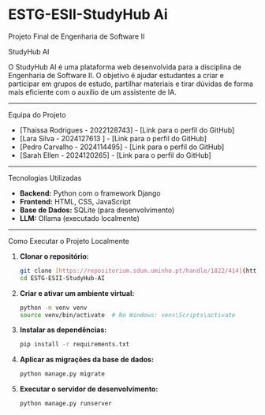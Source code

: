 # ESTG-ESII-StudyHub Ai
Projeto Final de Engenharia de Software II

StudyHub AI

O StudyHub AI é uma plataforma web desenvolvida para a disciplina de Engenharia de Software II. O objetivo é ajudar estudantes a criar e participar em grupos de estudo, partilhar materiais e tirar dúvidas de forma mais eficiente com o auxílio de um assistente de IA.

---

Equipa do Projeto

* [Thaissa Rodrigues  - 2022128743] - [Link para o perfil do GitHub]
* [Lara Silva - 2024127613 ] - [Link para o perfil do GitHub]
* [Pedro Carvalho - 2024114495] - [Link para o perfil do GitHub]
* [Sarah Ellen - 2024120265] - [Link para o perfil do GitHub]

---

Tecnologias Utilizadas

* **Backend:** Python com o framework Django
* **Frontend:** HTML, CSS, JavaScript
* **Base de Dados:** SQLite (para desenvolvimento)
* **LLM:** Ollama (executado localmente)

---

Como Executar o Projeto Localmente

1.  **Clonar o repositório:**
    ```bash
    git clone [https://repositorium.sdum.uminho.pt/handle/1822/414](https://repositorium.sdum.uminho.pt/handle/1822/414)
    cd ESTG-ESII-StudyHub-AI
    ```

2.  **Criar e ativar um ambiente virtual:**
    ```bash
    python -m venv venv
    source venv/bin/activate  # No Windows: venv\Scripts\activate
    ```

3.  **Instalar as dependências:**
    ```bash
    pip install -r requirements.txt
    ```

4.  **Aplicar as migrações da base de dados:**
    ```bash
    python manage.py migrate
    ```

5.  **Executar o servidor de desenvolvimento:**
    ```bash
    python manage.py runserver
    ```
